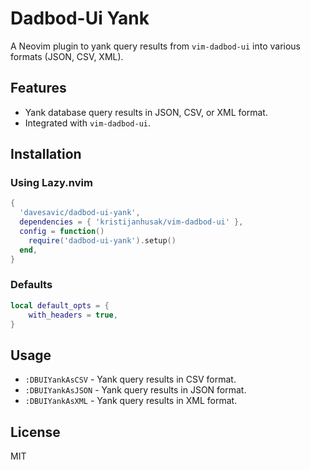 # Dadbod-Ui Yank

A Neovim plugin to yank query results from `vim-dadbod-ui` into various formats (JSON, CSV, XML).

## Features
- Yank database query results in JSON, CSV, or XML format.
- Integrated with `vim-dadbod-ui`.

## Installation

### Using Lazy.nvim
```lua
{
  'davesavic/dadbod-ui-yank',
  dependencies = { 'kristijanhusak/vim-dadbod-ui' },
  config = function()
    require('dadbod-ui-yank').setup()
  end,
}
```

### Defaults
```lua
local default_opts = {
    with_headers = true,
}
```

## Usage
- `:DBUIYankAsCSV` - Yank query results in CSV format.
- `:DBUIYankAsJSON` - Yank query results in JSON format.
- `:DBUIYankAsXML` - Yank query results in XML format.

## License
MIT
